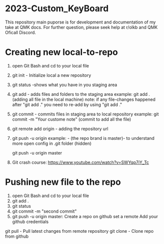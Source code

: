 # 2023-Custom_KeyBoard
This repository main puporse is for development and documentation of my take at QMK docs.
For further question, please seek help at r/olkb and QMK Oficall Discord.

# Creating new local-to-repo
1. open Git Bash and cd to your local file
2. git init - Initialize local a new repository
3. git status -shows what you have in you staging area
4. git add <file> - adds files and folders to the staging area
	example: git add . 
    (adding all file in the local machine)
	note: if any file-changes happened after "git add ." you need to re-add by using "git add ."
5. git commit - commits files in staging area to local repository
	example: git commit -m "Your custome note" 
    (commit to add all the file)
6. git remote add origin <repo url> -  adding the repository url
7. git push -u origin <branch name> example: - (the repo brand is master)- to understand more open config in .git folder (hidden)

    git push -u origin master 

8. Git crash course: https://www.youtube.com/watch?v=SWYqp7iY_Tc



# Pushing new file to the repo
1. open Git Bash and cd to your local file
2. git add .
3. git status
4. git commit -m "second commit"
5. git push -u origin master:
Create a repo on github
set a remote
Add your github credentials

git pull - Pull latest changes from remote repository
git clone - Clone repo from github